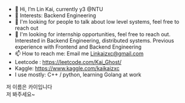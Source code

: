 - 👋 Hi, I’m Lin Kai, currently y3 @NTU
- 👀 Interests: Backend Engineering 
- 🌱 I'm looking for people to talk about low level systems, feel free to reach out 
- 💞️ I'm looking for internship opportunities, feel free to reach out. Interested in Backend Engineering, distributed systems. Previous experience with Frontend and Backend Engineering
- 📫 How to reach me: Email me Linkaizxc@gmail.com 
- Leetcode : https://leetcode.com/Kai_Ghost/
- Kaggle: https://www.kaggle.com/kaikaizxc
- I use mostly: C++ / python, learning Golang at work


저 이름은 카이입니다  
저 봐주세요~ 

<!---
KaiKaizxc/KaiKaizxc is a ✨ special ✨ repository because its `README.md` (this file) appears on your GitHub profile.
You can click the Preview link to take a look at your changes.
--->
